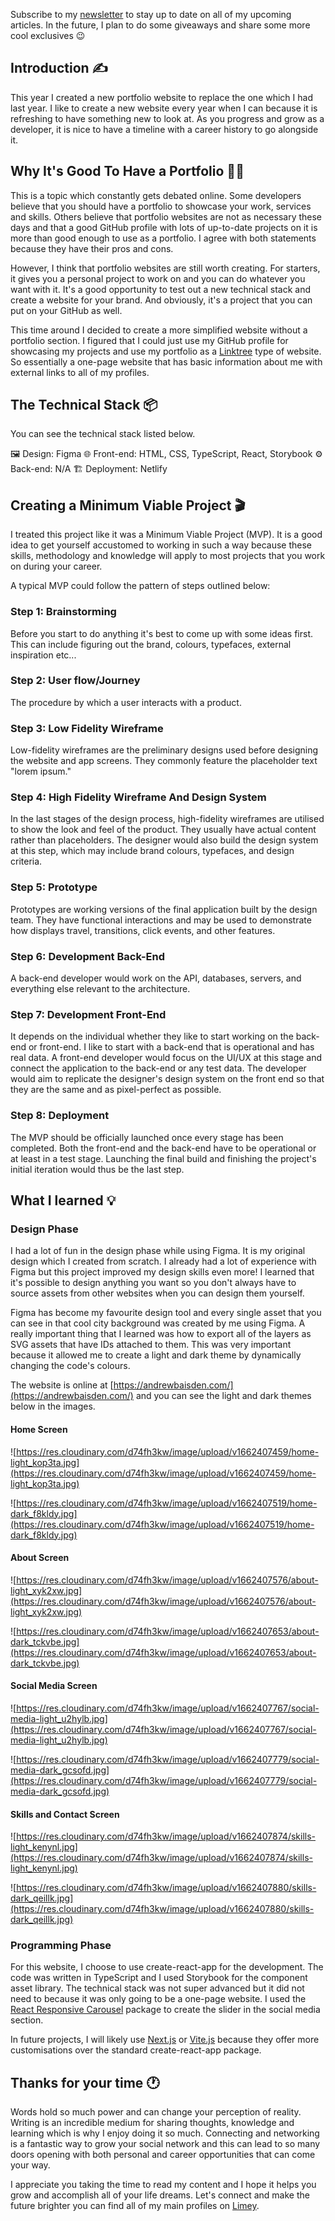 Subscribe to my [newsletter](https://www.getrevue.co/profile/andrewbaisden) to stay up to date on all of my upcoming articles. In the future, I plan to do some giveaways and share some more cool exclusives 😉

## Introduction ✍️

This year I created a new portfolio website to replace the one which I had last year. I like to create a new website every year when I can because it is refreshing to have something new to look at. As you progress and grow as a developer, it is nice to have a timeline with a career history to go alongside it.

## Why It's Good To Have a Portfolio 👨‍💻

This is a topic which constantly gets debated online. Some developers believe that you should have a portfolio to showcase your work, services and skills. Others believe that portfolio websites are not as necessary these days and that a good GitHub profile with lots of up-to-date projects on it is more than good enough to use as a portfolio. I agree with both statements because they have their pros and cons.

However, I think that portfolio websites are still worth creating. For starters, it gives you a personal project to work on and you can do whatever you want with it. It's a good opportunity to test out a new technical stack and create a website for your brand. And obviously, it's a project that you can put on your GitHub as well.

This time around I decided to create a more simplified website without a portfolio section. I figured that I could just use my GitHub profile for showcasing my projects and use my portfolio as a [Linktree](https://linktr.ee/) type of website. So essentially a one-page website that has basic information about me with external links to all of my profiles.

## The Technical Stack 📦

You can see the technical stack listed below.

🖼 Design: Figma
🌐 Front-end: HTML, CSS, TypeScript, React, Storybook
⚙️ Back-end: N/A
🏗 Deployment: Netlify

## Creating a Minimum Viable Project 🎬

I treated this project like it was a Minimum Viable Project (MVP). It is a good idea to get yourself accustomed to working in such a way because these skills, methodology and knowledge will apply to most projects that you work on during your career.

A typical MVP could follow the pattern of steps outlined below:

### Step 1: Brainstorming

Before you start to do anything it's best to come up with some ideas first. This can include figuring out the brand, colours, typefaces, external inspiration etc...

### Step 2: User flow/Journey

The procedure by which a user interacts with a product.

### Step 3: Low Fidelity Wireframe

Low-fidelity wireframes are the preliminary designs used before designing the website and app screens. They commonly feature the placeholder text "lorem ipsum."

### Step 4: High Fidelity Wireframe And Design System

In the last stages of the design process, high-fidelity wireframes are utilised to show the look and feel of the product. They usually have actual content rather than placeholders. The designer would also build the design system at this step, which may include brand colours, typefaces, and design criteria.

### Step 5: Prototype

Prototypes are working versions of the final application built by the design team. They have functional interactions and may be used to demonstrate how displays travel, transitions, click events, and other features.

### Step 6: Development Back-End

A back-end developer would work on the API, databases, servers, and everything else relevant to the architecture.

### Step 7: Development Front-End

It depends on the individual whether they like to start working on the back-end or front-end. I like to start with a back-end that is operational and has real data. A front-end developer would focus on the UI/UX at this stage and connect the application to the back-end or any test data. The developer would aim to replicate the designer's design system on the front end so that they are the same and as pixel-perfect as possible.

### Step 8: Deployment

The MVP should be officially launched once every stage has been completed. Both the front-end and the back-end have to be operational or at least in a test stage. Launching the final build and finishing the project's initial iteration would thus be the last step.

## What I learned 💡

### Design Phase

I had a lot of fun in the design phase while using Figma. It is my original design which I created from scratch. I already had a lot of experience with Figma but this project improved my design skills even more! I learned that it's possible to design anything you want so you don't always have to source assets from other websites when you can design them yourself.

Figma has become my favourite design tool and every single asset that you can see in that cool city background was created by me using Figma. A really important thing that I learned was how to export all of the layers as SVG assets that have IDs attached to them. This was very important because it allowed me to create a light and dark theme by dynamically changing the code's colours.

The website is online at [https://andrewbaisden.com/](https://andrewbaisden.com/) and you can see the light and dark themes below in the images.

#### Home Screen

![https://res.cloudinary.com/d74fh3kw/image/upload/v1662407459/home-light_kop3ta.jpg](https://res.cloudinary.com/d74fh3kw/image/upload/v1662407459/home-light_kop3ta.jpg)

![https://res.cloudinary.com/d74fh3kw/image/upload/v1662407519/home-dark_f8kldy.jpg](https://res.cloudinary.com/d74fh3kw/image/upload/v1662407519/home-dark_f8kldy.jpg)

#### About Screen

![https://res.cloudinary.com/d74fh3kw/image/upload/v1662407576/about-light_xyk2xw.jpg](https://res.cloudinary.com/d74fh3kw/image/upload/v1662407576/about-light_xyk2xw.jpg)

![https://res.cloudinary.com/d74fh3kw/image/upload/v1662407653/about-dark_tckvbe.jpg](https://res.cloudinary.com/d74fh3kw/image/upload/v1662407653/about-dark_tckvbe.jpg)

#### Social Media Screen

![https://res.cloudinary.com/d74fh3kw/image/upload/v1662407767/social-media-light_u2hylb.jpg](https://res.cloudinary.com/d74fh3kw/image/upload/v1662407767/social-media-light_u2hylb.jpg)

![https://res.cloudinary.com/d74fh3kw/image/upload/v1662407779/social-media-dark_gcsofd.jpg](https://res.cloudinary.com/d74fh3kw/image/upload/v1662407779/social-media-dark_gcsofd.jpg)

#### Skills and Contact Screen

![https://res.cloudinary.com/d74fh3kw/image/upload/v1662407874/skills-light_kenynl.jpg](https://res.cloudinary.com/d74fh3kw/image/upload/v1662407874/skills-light_kenynl.jpg)

![https://res.cloudinary.com/d74fh3kw/image/upload/v1662407880/skills-dark_qeillk.jpg](https://res.cloudinary.com/d74fh3kw/image/upload/v1662407880/skills-dark_qeillk.jpg)

### Programming Phase

For this website, I choose to use create-react-app for the development. The code was written in TypeScript and I used Storybook for the component asset library. The technical stack was not super advanced but it did not need to because it was only going to be a one-page website. I used the [React Responsive Carousel](https://react-responsive-carousel.js.org/) package to create the slider in the social media section.

In future projects, I will likely use [Next.js](https://nextjs.org/) or [Vite.js](https://vitejs.dev/) because they offer more customisations over the standard create-react-app package.

## Thanks for your time 🕐

Words hold so much power and can change your perception of reality. Writing is an incredible medium for sharing thoughts, knowledge and learning which is why I enjoy doing it so much. Connecting and networking is a fantastic way to grow your social network and this can lead to so many doors opening with both personal and career opportunities that can come your way.

I appreciate you taking the time to read my content and I hope it helps you grow and accomplish all of your life dreams. Let's connect and make the future brighter you can find all of my main profiles on [Limey](https://limey.io/andrewbaisden).
